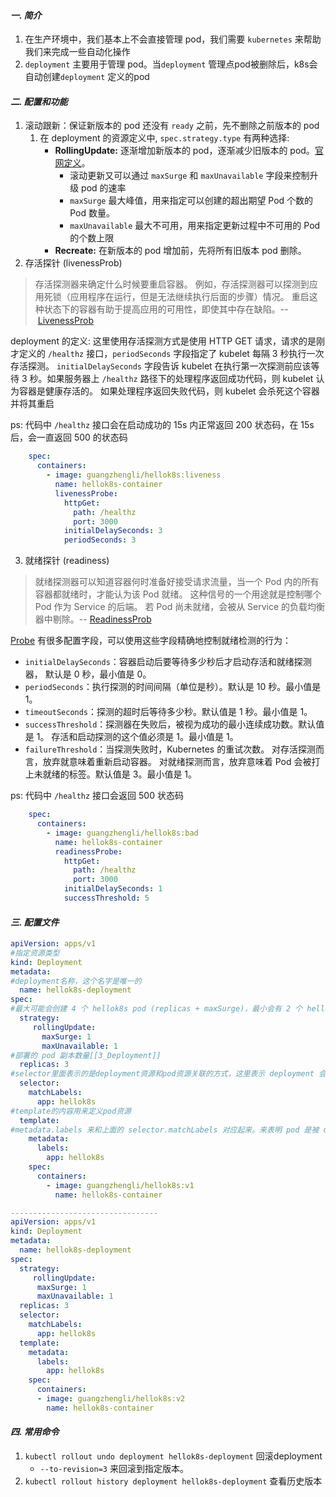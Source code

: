 #### *一. 简介*
1. 在生产环境中，我们基本上不会直接管理 pod，我们需要 `kubernetes` 来帮助我们来完成一些自动化操作
2. `deployment` 主要用于管理 pod。当`deployment` 管理点pod被删除后，k8s会自动创建`deployment` 定义的pod

#### *二. 配置和功能*
1. 滚动跟新：保证新版本的 pod 还没有 `ready` 之前，先不删除之前版本的 pod
	1. 在 deployment 的资源定义中, `spec.strategy.type` 有两种选择:
		- **RollingUpdate:** 逐渐增加新版本的 pod，逐渐减少旧版本的 pod。[官网定义](https://kubernetes.io/zh-cn/docs/concepts/workloads/controllers/deployment/)。
			- 滚动更新又可以通过 `maxSurge` 和 `maxUnavailable` 字段来控制升级 pod 的速率
			- `maxSurge` 最大峰值，用来指定可以创建的超出期望 Pod 个数的 Pod 数量。
			- `maxUnavailable` 最大不可用，用来指定更新过程中不可用的 Pod 的个数上限
		- **Recreate:** 在新版本的 pod 增加前，先将所有旧版本 pod 删除。
2. 存活探针 (livenessProb)
>存活探测器来确定什么时候要重启容器。 例如，存活探测器可以探测到应用死锁（应用程序在运行，但是无法继续执行后面的步骤）情况。 重启这种状态下的容器有助于提高应用的可用性，即使其中存在缺陷。-- [LivenessProb](https://kubernetes.io/docs/tasks/configure-pod-container/configure-liveness-readiness-startup-probes/)

 deployment 的定义:  这里使用存活探测方式是使用 HTTP GET 请求，请求的是刚才定义的 `/healthz` 接口，`periodSeconds` 字段指定了 kubelet 每隔 3 秒执行一次存活探测。 `initialDelaySeconds` 字段告诉 kubelet 在执行第一次探测前应该等待 3 秒。如果服务器上 `/healthz` 路径下的处理程序返回成功代码，则 kubelet 认为容器是健康存活的。 如果处理程序返回失败代码，则 kubelet 会杀死这个容器并将其重启

 ps: 代码中 `/healthz` 接口会在启动成功的 15s 内正常返回 200 状态码，在 15s 后，会一直返回 500 的状态码
```yaml
    spec:
      containers:
        - image: guangzhengli/hellok8s:liveness
          name: hellok8s-container
          livenessProbe:
            httpGet:
              path: /healthz
              port: 3000
            initialDelaySeconds: 3
            periodSeconds: 3
```

3. 就绪探针 (readiness)
> 就绪探测器可以知道容器何时准备好接受请求流量，当一个 Pod 内的所有容器都就绪时，才能认为该 Pod 就绪。 这种信号的一个用途就是控制哪个 Pod 作为 Service 的后端。 若 Pod 尚未就绪，会被从 Service 的负载均衡器中剔除。-- [ReadinessProb](https://kubernetes.io/docs/tasks/configure-pod-container/configure-liveness-readiness-startup-probes/)

[Probe](https://kubernetes.io/docs/reference/generated/kubernetes-api/v1.25/#probe-v1-core) 有很多配置字段，可以使用这些字段精确地控制就绪检测的行为：
- `initialDelaySeconds`：容器启动后要等待多少秒后才启动存活和就绪探测器， 默认是 0 秒，最小值是 0。
- `periodSeconds`：执行探测的时间间隔（单位是秒）。默认是 10 秒。最小值是 1。
- `timeoutSeconds`：探测的超时后等待多少秒。默认值是 1 秒。最小值是 1。
- `successThreshold`：探测器在失败后，被视为成功的最小连续成功数。默认值是 1。 存活和启动探测的这个值必须是 1。最小值是 1。
- `failureThreshold`：当探测失败时，Kubernetes 的重试次数。 对存活探测而言，放弃就意味着重新启动容器。 对就绪探测而言，放弃意味着 Pod 会被打上未就绪的标签。默认值是 3。最小值是 1。

ps: 代码中 `/healthz` 接口会返回 500 状态码
```yaml
    spec:
      containers:
        - image: guangzhengli/hellok8s:bad
          name: hellok8s-container
          readinessProbe:
            httpGet:
              path: /healthz
              port: 3000
            initialDelaySeconds: 1
            successThreshold: 5
```


#### *三. 配置文件*
```yaml
apiVersion: apps/v1
#指定资源类型
kind: Deployment
metadata:
#deployment名称，这个名字是唯一的
  name: hellok8s-deployment
spec:
#最大可能会创建 4 个 hellok8s pod (replicas + maxSurge)，最小会有 2 个 hellok8s pod 存活 (replicas - maxUnavailable)
  strategy:
     rollingUpdate:
       maxSurge: 1
       maxUnavailable: 1
#部署的 pod 副本数量[[3_Deployment]]
  replicas: 3
#selector里面表示的是deployment资源和pod资源关联的方式，这里表示 deployment 会管理 (selector) 所有 labels=hellok8s 的 pod
  selector:
    matchLabels:
      app: hellok8s
#template的内容用来定义pod资源
  template:
#metadata.labels 来和上面的 selector.matchLabels 对应起来。来表明 pod 是被 deployment 管理，不用在template 里面加上 metadata.name 是因为 deployment 会自动为我们创建 pod 的唯一name。
    metadata:
      labels:
        app: hellok8s
    spec:
      containers:
        - image: guangzhengli/hellok8s:v1
          name: hellok8s-container

---------------------------------
apiVersion: apps/v1
kind: Deployment
metadata:
  name: hellok8s-deployment
spec:
  strategy:
     rollingUpdate:
      maxSurge: 1
      maxUnavailable: 1
  replicas: 3
  selector:
    matchLabels:
      app: hellok8s
  template:
    metadata:
      labels:
        app: hellok8s
    spec:
      containers:
      - image: guangzhengli/hellok8s:v2
        name: hellok8s-container
```


#### *四. 常用命令*
1. `kubectl rollout undo deployment hellok8s-deployment`  回滚deployment
	- `--to-revision=3` 来回滚到指定版本。
2. `kubectl rollout history deployment hellok8s-deployment` 查看历史版本